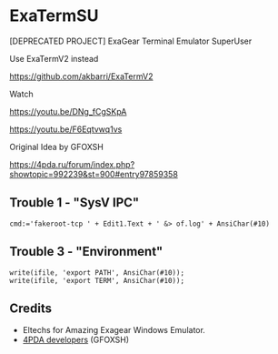 # ExaTermSU
[DEPRECATED PROJECT]
ExaGear Terminal Emulator SuperUser

Use ExaTermV2 instead

https://github.com/akbarri/ExaTermV2

Watch

https://youtu.be/DNg_fCgSKpA

https://youtu.be/F6Eqtvwq1vs

Original Idea by GFOXSH

https://4pda.ru/forum/index.php?showtopic=992239&st=900#entry97859358

## Trouble 1 - "SysV IPC"
    cmd:='fakeroot-tcp ' + Edit1.Text + ' &> of.log' + AnsiChar(#10)

## Trouble 3 - "Environment"
    write(ifile, 'export PATH', AnsiChar(#10));
    write(ifile, 'export TERM', AnsiChar(#10));

## Credits
- Eltechs for Amazing Exagear Windows Emulator.
- [4PDA developers](https://4pda.ru/forum/index.php?showtopic=992239) (GFOXSH)
